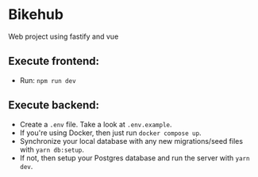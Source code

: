 # Bikehub

Web project using fastify and vue

## Execute frontend:

- Run: `npm run dev`

## Execute backend:

- Create a `.env` file. Take a look at `.env.example`.
- If you're using Docker, then just run `docker compose up`.
- Synchronize your local database with any new migrations/seed files with `yarn db:setup`.
- If not, then setup your Postgres database and run the server with `yarn dev`.
